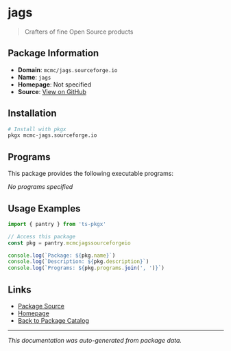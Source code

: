 # jags

> Crafters of fine Open Source products

## Package Information

- **Domain**: `mcmc/jags.sourceforge.io`
- **Name**: `jags`
- **Homepage**: Not specified
- **Source**: [View on GitHub](https://github.com/pkgxdev/pantry/tree/main/projects/mcmc/jags.sourceforge.io/package.yml)

## Installation

```bash
# Install with pkgx
pkgx mcmc-jags.sourceforge.io
```

## Programs

This package provides the following executable programs:

*No programs specified*

## Usage Examples

```typescript
import { pantry } from 'ts-pkgx'

// Access this package
const pkg = pantry.mcmcjagssourceforgeio

console.log(`Package: ${pkg.name}`)
console.log(`Description: ${pkg.description}`)
console.log(`Programs: ${pkg.programs.join(', ')}`)
```

## Links

- [Package Source](https://github.com/pkgxdev/pantry/tree/main/projects/mcmc/jags.sourceforge.io/package.yml)
- [Homepage](#)
- [Back to Package Catalog](../package-catalog.md)

---

*This documentation was auto-generated from package data.*
